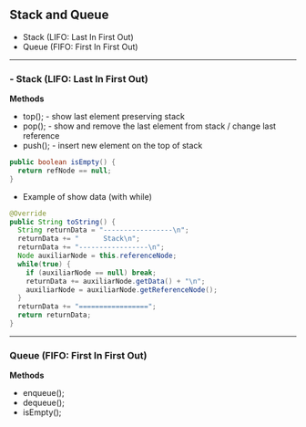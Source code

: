 ## Stack and Queue

* Stack (LIFO: Last In First Out)
* Queue (FIFO: First In First Out)

---

### - Stack (LIFO: Last In First Out)

**Methods**

* top(); - show last element preserving stack
* pop(); - show and remove the last element from stack / change last reference
* push(); - insert new element on the top of stack

```java
public boolean isEmpty() {
  return refNode == null;
}
```

* Example of show data (with while)

```java
@Override
public String toString() {
  String returnData = "-----------------\n";
  returnData += "      Stack\n";
  returnData += "-----------------\n";
  Node auxiliarNode = this.referenceNode;
  while(true) {
    if (auxiliarNode == null) break;
    returnData += auxiliarNode.getData() + "\n";
    auxiliarNode = auxiliarNode.getReferenceNode();
  }
  returnData += "=================";
  return returnData;
}
```

---

### Queue (FIFO: First In First Out)

**Methods**

* enqueue();
* dequeue();
* isEmpty();
